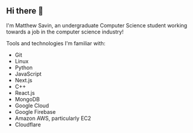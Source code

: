 ## Hi there 👋

I'm Matthew Savin, an undergraduate Computer Science student working towards a job in the computer science industry!

Tools and technologies I'm familiar with:

- Git
- Linux
- Python
- JavaScript
- Next.js
- C++
- React.js
- MongoDB
- Google Cloud 
- Google Firebase
- Amazon AWS, particularly EC2
- Cloudflare
